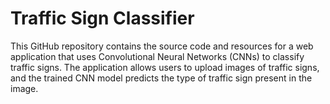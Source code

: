 # Traffic Sign Classifier
 This GitHub repository contains the source code and resources for a web application that uses Convolutional Neural Networks (CNNs) to classify traffic signs. The application allows users to upload images of traffic signs, and the trained CNN model predicts the type of traffic sign present in the image.
